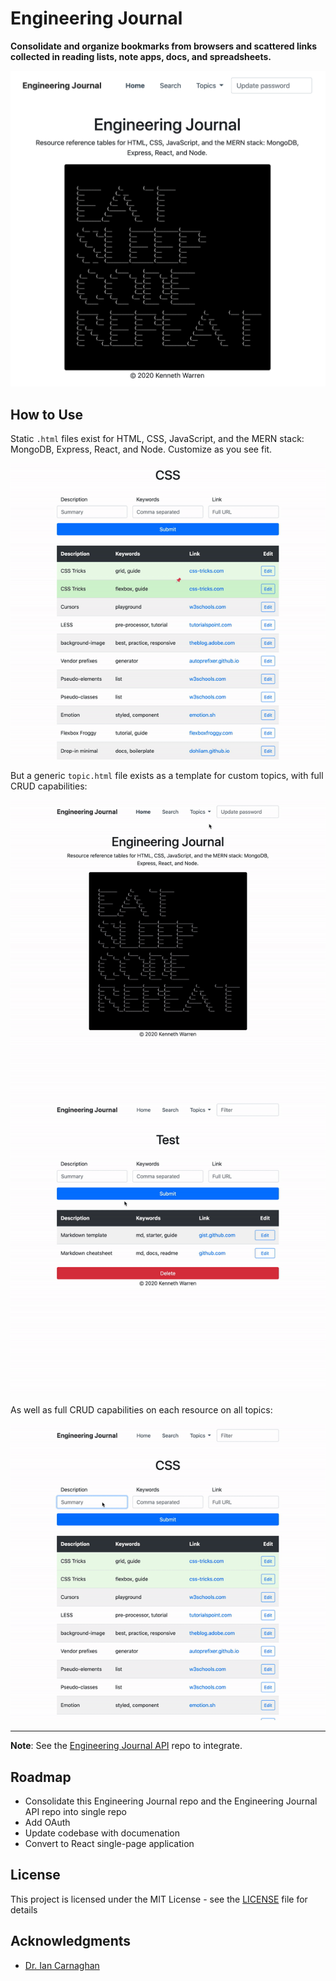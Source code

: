 # Engineering Journal

**Consolidate and organize bookmarks from browsers and scattered links collected in reading lists, note apps, docs, and spreadsheets.**

![index.html](gifs/index.png)

## How to Use

Static `.html` files exist for HTML, CSS, JavaScript, and the MERN stack: MongoDB, Express, React, and Node. Customize as you see fit.

![CSS](gifs/css.gif)

But a generic `topic.html` file exists as a template for custom topics, with full CRUD capabilities:

![Add topic](gifs/add-topic.gif)
![Edit topic name](gifs/edit-topic-name.gif)

As well as full CRUD capabilities on each resource on all topics:

![Edit resource](gifs/edit-resource.gif)

***

**Note**: See the [Engineering Journal API](https://github.com/WarrenMfg/engineering-journal-api) repo to integrate.

## Roadmap

- Consolidate this Engineering Journal repo and the Engineering Journal API repo into single repo
- Add OAuth
- Update codebase with documenation
- Convert to React single-page application

## License

This project is licensed under the MIT License - see the [LICENSE](LICENSE) file for details

## Acknowledgments

- [Dr. Ian Carnaghan](https://www.carnaghan.com/)
